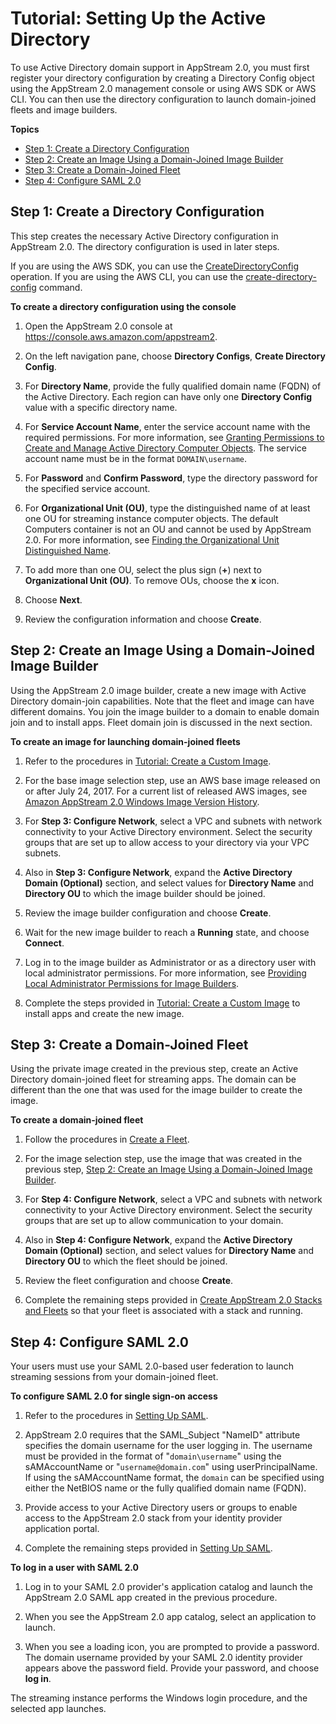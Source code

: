 # Tutorial: Setting Up the Active Directory<a name="active-directory-directory-setup"></a>

To use Active Directory domain support in AppStream 2\.0, you must first register your directory configuration by creating a Directory Config object using the AppStream 2\.0 management console or using AWS SDK or AWS CLI\. You can then use the directory configuration to launch domain\-joined fleets and image builders\. 

**Topics**
+ [Step 1: Create a Directory Configuration](#active-directory-setup-config)
+ [Step 2: Create an Image Using a Domain\-Joined Image Builder](#active-directory-setup-image-builder)
+ [Step 3: Create a Domain\-Joined Fleet](#active-directory-setup-fleet)
+ [Step 4: Configure SAML 2\.0](#active-directory-setup-saml)

## Step 1: Create a Directory Configuration<a name="active-directory-setup-config"></a>

This step creates the necessary Active Directory configuration in AppStream 2\.0\. The directory configuration is used in later steps\.

If you are using the AWS SDK, you can use the [CreateDirectoryConfig](http://docs.aws.amazon.com/appstream2/latest/APIReference/API_CreateDirectoryConfig.html) operation\. If you are using the AWS CLI, you can use the [create\-directory\-config](http://docs.aws.amazon.com/cli/latest/reference/appstream/create-directory-config.html) command\.

**To create a directory configuration using the console**

1. Open the AppStream 2\.0 console at [https://console\.aws\.amazon\.com/appstream2](https://console.aws.amazon.com/appstream2)\.

1. On the left navigation pane, choose **Directory Configs**, **Create Directory Config**\.

1. For **Directory Name**, provide the fully qualified domain name \(FQDN\) of the Active Directory\. Each region can have only one **Directory Config** value with a specific directory name\.

1. For **Service Account Name**, enter the service account name with the required permissions\. For more information, see [Granting Permissions to Create and Manage Active Directory Computer Objects](active-directory-admin.md#active-directory-permissions)\. The service account name must be in the format `DOMAIN\username`\.

1. For **Password** and **Confirm Password**, type the directory password for the specified service account\.

1. For **Organizational Unit \(OU\)**, type the distinguished name of at least one OU for streaming instance computer objects\. The default Computers container is not an OU and cannot be used by AppStream 2\.0\. For more information, see [Finding the Organizational Unit Distinguished Name](active-directory-admin.md#active-directory-oudn)\.

1. To add more than one OU, select the plus sign \(**\+**\) next to **Organizational Unit \(OU\)**\. To remove OUs, choose the **x** icon\.

1. Choose **Next**\.

1. Review the configuration information and choose **Create**\.

## Step 2: Create an Image Using a Domain\-Joined Image Builder<a name="active-directory-setup-image-builder"></a>

Using the AppStream 2\.0 image builder, create a new image with Active Directory domain\-join capabilities\. Note that the fleet and image can have different domains\. You join the image builder to a domain to enable domain join and to install apps\. Fleet domain join is discussed in the next section\.

**To create an image for launching domain\-joined fleets**

1. Refer to the procedures in [Tutorial: Create a Custom Image](tutorial-image-builder.md)\.

1. For the base image selection step, use an AWS base image released on or after July 24, 2017\. For a current list of released AWS images, see [Amazon AppStream 2\.0 Windows Image Version History](base-image-version-history.md)\.

1. For **Step 3: Configure Network**, select a VPC and subnets with network connectivity to your Active Directory environment\. Select the security groups that are set up to allow access to your directory via your VPC subnets\.

1. Also in **Step 3: Configure Network**, expand the **Active Directory Domain \(Optional\)** section, and select values for **Directory Name** and **Directory OU** to which the image builder should be joined\.

1. Review the image builder configuration and choose **Create**\.

1. Wait for the new image builder to reach a **Running** state, and choose **Connect**\.

1. Log in to the image builder as Administrator or as a directory user with local administrator permissions\. For more information, see [Providing Local Administrator Permissions for Image Builders](active-directory-admin.md#active-directory-image-builder-local-admin)\.

1. Complete the steps provided in [Tutorial: Create a Custom Image](tutorial-image-builder.md) to install apps and create the new image\.

## Step 3: Create a Domain\-Joined Fleet<a name="active-directory-setup-fleet"></a>

Using the private image created in the previous step, create an Active Directory domain\-joined fleet for streaming apps\. The domain can be different than the one that was used for the image builder to create the image\.

**To create a domain\-joined fleet**

1. Follow the procedures in [Create a Fleet](set-up-stacks-fleets.md#set-up-stacks-fleets-create)\.

1. For the image selection step, use the image that was created in the previous step, [Step 2: Create an Image Using a Domain\-Joined Image Builder](#active-directory-setup-image-builder)\.

1. For **Step 4: Configure Network**, select a VPC and subnets with network connectivity to your Active Directory environment\. Select the security groups that are set up to allow communication to your domain\.

1. Also in **Step 4: Configure Network**, expand the **Active Directory Domain \(Optional\)** section, and select values for **Directory Name** and **Directory OU** to which the fleet should be joined\.

1. Review the fleet configuration and choose **Create**\.

1. Complete the remaining steps provided in [Create AppStream 2\.0 Stacks and Fleets](set-up-stacks-fleets.md) so that your fleet is associated with a stack and running\.

## Step 4: Configure SAML 2\.0<a name="active-directory-setup-saml"></a>

Your users must use your SAML 2\.0\-based user federation to launch streaming sessions from your domain\-joined fleet\.

**To configure SAML 2\.0 for single sign\-on access**

1. Refer to the procedures in [Setting Up SAML](external-identity-providers-setting-up-saml.md)\.

1. AppStream 2\.0 requires that the SAML\_Subject "NameID" attribute specifies the domain username for the user logging in\. The username must be provided in the format of "`domain\username`" using the sAMAccountName or "`username@domain.com`" using userPrincipalName\. If using the sAMAccountName format, the `domain` can be specified using either the NetBIOS name or the fully qualified domain name \(FQDN\)\.

1. Provide access to your Active Directory users or groups to enable access to the AppStream 2\.0 stack from your identity provider application portal\.

1. Complete the remaining steps provided in [Setting Up SAML](external-identity-providers-setting-up-saml.md)\.

**To log in a user with SAML 2\.0**

1. Log in to your SAML 2\.0 provider's application catalog and launch the AppStream 2\.0 SAML app created in the previous procedure\.

1. When you see the AppStream 2\.0 app catalog, select an application to launch\.

1. When you see a loading icon, you are prompted to provide a password\. The domain username provided by your SAML 2\.0 identity provider appears above the password field\. Provide your password, and choose **log in**\.

The streaming instance performs the Windows login procedure, and the selected app launches\.